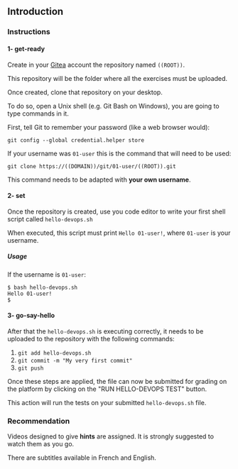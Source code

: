 ## Introduction

### Instructions

#### 1- get-ready

Create in your [Gitea](<https://((DOMAIN))/git>) account the repository named `((ROOT))`.

This repository will be the folder where all the exercises must be uploaded.

Once created, clone that repository on your desktop.

To do so, open a Unix shell (e.g. Git Bash on Windows), you are going to type commands in it.

First, tell Git to remember your password (like a web browser would):

```
git config --global credential.helper store
```

If your username was `01-user` this is the command that will need to be used:

```
git clone https://((DOMAIN))/git/01-user/((ROOT)).git
```

This command needs to be adapted with **your own username**.

#### 2- set

Once the repository is created, use you code editor to write your first shell script called `hello-devops.sh`

When executed, this script must print `Hello 01-user!`, where `01-user` is your username.

##### Usage

If the username is `01-user`:

```console
$ bash hello-devops.sh
Hello 01-user!
$
```

#### 3- go-say-hello

After that the `hello-devops.sh` is executing correctly, it needs to be uploaded to the repository with the following commands:

1. `git add hello-devops.sh`
2. `git commit -m "My very first commit"`
3. `git push`

Once these steps are applied, the file can now be submitted for grading on the platform by clicking on the "RUN HELLO-DEVOPS TEST" button.

This action will run the tests on your submitted `hello-devops.sh` file.

### Recommendation

Videos designed to give **hints** are assigned. It is strongly suggested to watch them as you go.

There are subtitles available in French and English.
